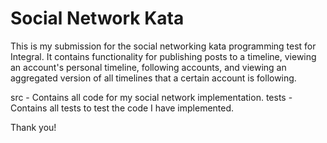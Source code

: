 # Social Network Kata

This is my submission for the social networking kata programming test for Integral. It contains functionality for 
publishing posts to a timeline, viewing an account's personal timeline, following accounts, and viewing an aggregated
version of all timelines that a certain account is following.

src - Contains all code for my social network implementation.
tests - Contains all tests to test the code I have implemented.

Thank you!
